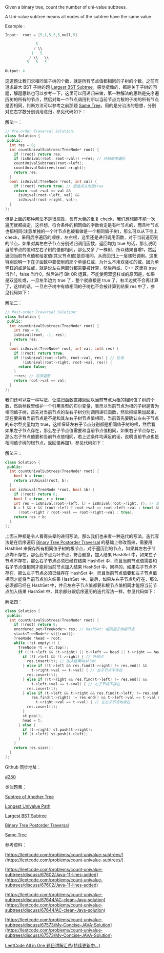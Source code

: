 Given a binary tree, count the number of uni-value subtrees.

A Uni-value subtree means all nodes of the subtree have the same value.

Example :

```cpp
Input:  root = [5,1,5,5,5,null,5]

              5
             / \\
            1   5
           / \\   \\
          5   5   5

Output: 4
```

这道题让我们求相同值子树的个数，就是所有节点值都相同的子树的个数，之前有道求最大 BST 子树的题 [Largest BST Subtree](http://www.cnblogs.com/grandyang/p/5188938.html)，感觉挺像的，都是关于子树的问题，解题思路也可以参考一下，这里可以用递归来做，第一种解法的思路是先序遍历树的所有的节点，然后对每一个节点调用判断以当前节点为根的子树的所有节点是否相同，判断方法可以参考之前那题 [Same Tree](http://www.cnblogs.com/grandyang/p/4053384.html)，用的是分治法的思想，分别对左右字数分别调用递归，参见代码如下：

解法一：

```cpp
// Pre-order Traversal Solution:
class Solution {
 public:
  int res = 0;
  int countUnivalSubtrees(TreeNode* root) {
    if (!root) return res;
    if (isUnival(root, root->val)) ++res; // 开始前序遍历
    countUnivalSubtrees(root->left);
    countUnivalSubtrees(root->right);
    return res;
  }
  bool isUnival(TreeNode *root, int val) {
    if (!root) return true; // 空结点认为是true
    return root->val == val &&
      isUnival(root->left, val) &&
      isUnival(root->right, val);
  }
};
```

但是上面的那种解法不是很高效，含有大量的重复 check，我们想想能不能一次遍历就都搞定，这样想，符合条件的相同值的字数肯定是有叶节点的，而且叶节点也都相同(注意单独的一个叶节点也被看做是一个相同值子树)，那么可以从下往上 check，采用后序遍历的顺序，左右根，这里还是递归调用函数，对于当前遍历到的节点，如果对其左右子节点分别递归调用函数，返回均为 true 的话，那么说明当前节点的值和左右子树的值都相同，那么又多了一棵树，所以结果自增1，然后返回当前节点值和给定值(其父节点值)是否相同，从而回归上一层递归调用。这里特别说明一下在子函数中要使用的那个单竖杠或，为什么不用双竖杠的或，因为单竖杠的或是位或，就是说左右两部分都需要被计算，然后再或，C++ 这里将 true 当作1，false 当作0，然后进行 Bit OR 运算。不能使用双竖杠或的原因是，如果是双竖杠或，一旦左半边为 true 了，整个就直接是 true 了，右半边就不会再计算了，这样的话，一旦右子树中有值相同的子树也不会被计算到结果 res 中了，参见代码如下：

解法二：

```cpp
// Post-order Traversal Solution:
class Solution {
 public:
  int countUnivalSubtrees(TreeNode* root) {
    int res = 0;
    isUnival(root, -1, res);
    return res;
  }
  bool isUnival(TreeNode* root, int val, int& res) {
    if (!root) return true;
    if (!isUnival(root->left, root->val, res) | // 位或
        !isUnival(root->right, root->val, res)) {
      return false;
    }
    ++res; // 后序遍历
    return root->val == val;
  }
};
```

我们还可以变一种写法，让递归函数直接返回以当前节点为根的相同值子树的个数，然后参数里维护一个引用类型的布尔变量，表示以当前节点为根的子树是否为相同值子树，首先对当前节点的左右子树分别调用递归函数，然后把结果加起来，现在要来看当前节点是不是和其左右子树节点值相同，当前首先要确认左右子节点的布尔型变量均为 true，这样保证左右子节点分别都是相同值子树的根，然后看如果左子节点存在，那么左子节点值需要和当前节点值相同，如果右子节点存在，那么右子节点值要和当前节点值相同，若上述条件均满足的话，说明当前节点也是相同值子树的根节点，返回值再加1，参见代码如下：

解法三：

```cpp
class Solution {
 public:
  int countUnivalSubtrees(TreeNode* root) {
    bool b = true;
    return isUnival(root, b);
  }
  int isUnival(TreeNode *root, bool &b) {
    if (!root) return 0;
    bool l = true, r = true;
    int res = isUnival(root->left, l) + isUnival(root->right, r); // 后序
    b = l && r && (root->left ? root->val == root->left->val : true) &&
      (root->right ? root->val == root->right->val : true);
    return res + b;
  }
};
```

上面三种都是令人看得头晕的递归写法，那么我们也来看一种迭代的写法，迭代写法是在后序遍历 [Binary Tree Postorder Traversal](http://www.cnblogs.com/grandyang/p/4251757.html) 的基础上修改而来，需要用 HashSet 来保存所有相同值子树的根节点，对于遍历到的节点，如果其左右子节点均不存在，那么此节点为叶节点，符合题意，加入结果 HashSet 中，如果左子节点不存在，那么右子节点必须已经在结果 HashSet 中，而且当前节点值需要和右子节点值相同才能将当前节点加入结果 HashSet 中，同样的，如果右子节点不存在，那么左子节点必须已经存在 HashSet 中，而且当前节点值要和左子节点值相同才能将当前节点加入结果 HashSet  中。最后，如果左右子节点均存在，那么必须都已经在 HashSet 中，并且左右子节点值都要和根节点值相同才能将当前节点加入结果 HashSet 中，其余部分跟后序遍历的迭代写法一样，参见代码如下：

解法四：

```cpp
class Solution {
 public:
  int countUnivalSubtrees(TreeNode* root) {
    if (!root) return 0;
    unordered_set<TreeNode*> res; // HashSet: 相同值子树根节点
    stack<TreeNode*> st{{root}};
    TreeNode *head = root;
    while (!st.empty()) {
      TreeNode *t = st.top(); 
      if ((!t->left && !t->right) || t->left == head || t->right == head) {
        if (!t->left && !t->right) { // 叶结点
          res.insert(t); // 加入结果HashSet
        } else if (!t->left && res.find(t->right) != res.end() &&
	        t->right->val == t->val) { // 左子节点不存在
          res.insert(t);
        } else if (!t->right && res.find(t->left) != res.end() &&
	        t->left->val == t->val) { // 右子节点不存在
          res.insert(t);
        } else if (t->left && t->right && res.find(t->left) != res.end() &&
	        res.find(t->right) != res.end() && t->left->val == t->val &&
		      t->right->val == t->val) { // 左右子节点均存在
          res.insert(t);
        }
        st.pop();
        head = t;
      } else {
        if (t->right) st.push(t->right);
        if (t->left) st.push(t->left);
      }
    }
    return res.size();
  }
};
```

Github 同步地址：

[#250](https://github.com/grandyang/leetcode/issues/250)

类似题目：

[Subtree of Another Tree](http://www.cnblogs.com/grandyang/p/6828687.html)

[Longest Univalue Path](http://www.cnblogs.com/grandyang/p/7636259.html)

[Largest BST Subtree](http://www.cnblogs.com/grandyang/p/5188938.html)

[Binary Tree Postorder Traversal](http://www.cnblogs.com/grandyang/p/4251757.html)

[Same Tree](http://www.cnblogs.com/grandyang/p/4053384.html)

参考资料：

[https://leetcode.com/problems/count-univalue-subtrees/](https://leetcode.com/problems/count-univalue-subtrees/)

[https://leetcode.com/problems/count-univalue-subtrees/discuss/67602/Java-11-lines-added](https://leetcode.com/problems/count-univalue-subtrees/discuss/67602/Java-11-lines-added)

[https://leetcode.com/problems/count-univalue-subtrees/discuss/67644/AC-clean-Java-solution](https://leetcode.com/problems/count-univalue-subtrees/discuss/67644/AC-clean-Java-solution)

[https://leetcode.com/problems/count-univalue-subtrees/discuss/67573/My-Concise-JAVA-Solution](https://leetcode.com/problems/count-univalue-subtrees/discuss/67573/My-Concise-JAVA-Solution)

[LeetCode All in One 题目讲解汇总(持续更新中...)](http://www.cnblogs.com/grandyang/p/4606334.html)